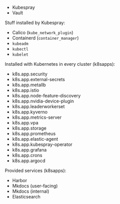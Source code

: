 - Kubespray
- Vault

Stuff installed by Kubespray:
- Calico (`kube_network_plugin`)
- Containerd (`container_manager`)
- `kubeadm`
- `kubectl`
- `kubelet`

Installed with Kubernetes in every cluster (k8sapps):

- k8s.app.security
- k8s.app.external-secrets
- k8s.app.metallb
- k8s.app.istio
- k8s.app.node-feature-discovery
- k8s.app.nvidia-device-plugin
- k8s.app.leaderworkerset
- k8s.app.kyverno
- k8s.app.metrics-server
- k8s.app.vpa
- k8s.app.storage
- k8s.app.prometheus
- k8s.app.elastic-agent
- k8s.app.kubespray-operator
- k8s.app.grafana
- k8s.app.crons
- k8s.app.argocd

Provided services (k8sapps):

- Harbor
- Mkdocs (user-facing)
- Mkdocs (internal)
- Elasticsearch

